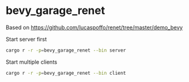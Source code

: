 # bevy_garage_renet

Based on https://github.com/lucaspoffo/renet/tree/master/demo_bevy

Start server first
```sh
cargo r -r -p=bevy_garage_renet --bin server
```
Start multiple clients
```sh
cargo r -r -p=bevy_garage_renet --bin client
```